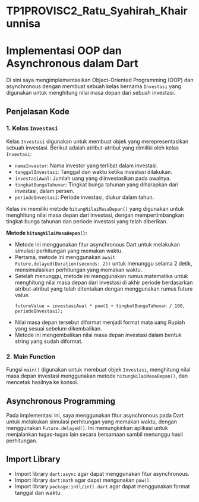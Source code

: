 # TP1PROVISC2_Ratu_Syahirah_Khairunnisa

# Implementasi OOP dan Asynchronous dalam Dart

Di sini saya mengimplementasikan Object-Oriented Programming (OOP) dan asynchronous dengan membuat sebuah kelas bernama `Investasi` yang digunakan untuk menghitung nilai masa depan dari sebuah investasi.

## Penjelasan Kode

### 1. Kelas `Investasi`

Kelas `Investasi` digunakan untuk membuat objek yang merepresentasikan sebuah investasi. Berikut adalah atribut-atribut yang dimiliki oleh kelas `Investasi`:

- `namaInvestor`: Nama investor yang terlibat dalam investasi.
- `tanggalInvestasi`: Tanggal dan waktu ketika investasi dilakukan.
- `investasiAwal`: Jumlah uang yang diinvestasikan pada awalnya.
- `tingkatBungaTahunan`: Tingkat bunga tahunan yang diharapkan dari investasi, dalam persen.
- `periodeInvestasi`: Periode investasi, diukur dalam tahun.

Kelas ini memiliki metode `hitungNilaiMasaDepan()` yang digunakan untuk menghitung nilai masa depan dari investasi, dengan mempertimbangkan tingkat bunga tahunan dan periode investasi yang telah diberikan.

**Metode `hitungNilaiMasaDepan()`:**
   - Metode ini menggunakan fitur asynchronous Dart untuk melakukan simulasi perhitungan yang memakan waktu.
   - Pertama, metode ini menggunakan `await Future.delayed(Duration(seconds: 2))` untuk menunggu selama 2 detik, mensimulasikan perhitungan yang memakan waktu.
   - Setelah menunggu, metode ini menggunakan rumus matematika untuk menghitung nilai masa depan dari investasi di akhir periode berdasarkan atribut-atribut yang telah ditentukan dengan menggunakan rumus future value.
     ```
     futureValue = investasiAwal * pow(1 + tingkatBungaTahunan / 100, periodeInvestasi);
     ```
   - Nilai masa depan tersebut diformat menjadi format mata uang Rupiah yang sesuai sebelum dikembalikan.
   - Metode ini mengembalikan nilai masa depan investasi dalam bentuk string yang sudah diformat.


### 2. Main Function

Fungsi `main()` digunakan untuk membuat objek `Investasi`, menghitung nilai masa depan investasi menggunakan metode `hitungNilaiMasaDepan()`, dan mencetak hasilnya ke konsol.

## Asynchronous Programming

Pada implementasi ini, saya menggunakan fitur asynchronous pada Dart untuk melakukan simulasi perhitungan yang memakan waktu, dengan menggunakan `Future.delayed()`. Ini memungkinkan aplikasi untuk menjalankan tugas-tugas lain secara bersamaan sambil menunggu hasil perhitungan.

## Import Library
- Import library `dart:async` agar dapat menggunakan fitur asynchronous.
- Import library `dart:math` agar dapat mengunakan `pow()`.
- Import library `package:intl/intl.dart` agar dapat menggunakan format tanggal dan waktu.

